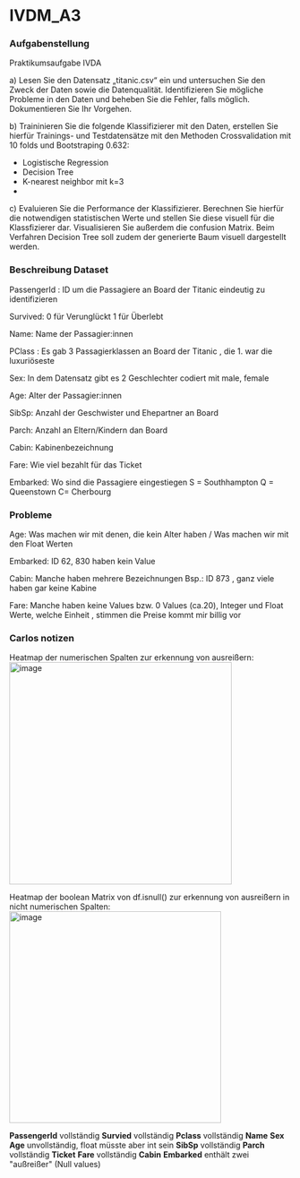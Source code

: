 # IVDM_A3

### Aufgabenstellung ###

Praktikumsaufgabe IVDA


a) Lesen Sie den Datensatz „titanic.csv“ ein und untersuchen Sie den Zweck der Daten sowie die
Datenqualität. Identifizieren Sie mögliche Probleme in den Daten und beheben Sie die Fehler, falls
möglich. Dokumentieren Sie Ihr Vorgehen.

b) Traininieren Sie die folgende Klassifizierer mit den Daten, erstellen Sie hierfür Trainings- und
Testdatensätze mit den Methoden Crossvalidation mit 10 folds und Bootstraping 0.632:
- Logistische Regression
- Decision Tree
- K-nearest neighbor mit k=3
- 
c) Evaluieren Sie die Performance der Klassifizierer. Berechnen Sie hierfür die notwendigen
statistischen Werte und stellen Sie diese visuell für die Klassfizierer dar. Visualisieren Sie außerdem
die confusion Matrix. Beim Verfahren Decision Tree soll zudem der generierte Baum visuell
dargestellt werden.

### Beschreibung Dataset ###

PassengerId : ID um die Passagiere an Board der Titanic eindeutig zu identifizieren

Survived: 0 für Verunglückt 1 für Überlebt

Name: Name der Passagier:innen

PClass : Es gab 3 Passagierklassen an Board der Titanic , die 1. war die luxuriöseste

Sex: In dem Datensatz gibt es 2 Geschlechter codiert mit male, female

Age: Alter der Passagier:innen

SibSp: Anzahl der Geschwister und Ehepartner an Board 

Parch: Anzahl an Eltern/Kindern dan Board

Cabin: Kabinenbezeichnung

Fare: Wie viel bezahlt für das Ticket

Embarked: Wo sind die Passagiere eingestiegen S = Southhampton Q = Queenstown C= Cherbourg





### Probleme ###

Age: Was machen wir mit denen, die kein Alter haben / Was machen wir mit den Float Werten

Embarked: ID 62, 830 haben kein Value

Cabin: Manche haben mehrere Bezeichnungen Bsp.: ID 873 , ganz viele haben gar keine Kabine

Fare: Manche haben keine Values bzw. 0 Values (ca.20), Integer und Float Werte, welche Einheit , stimmen die Preise kommt mir billig vor


### Carlos notizen ###

Heatmap der numerischen Spalten zur erkennung von ausreißern:
<img width="397" alt="image" src="https://github.com/lynx5001/IVDM_A3/assets/105308348/fc945123-7951-4521-be1e-fe8fe6f9d955">

Heatmap der boolean Matrix von df.isnull() zur erkennung von ausreißern in nicht numerischen Spalten:
<img width="378" alt="image" src="https://github.com/lynx5001/IVDM_A3/assets/105308348/8e53036d-857b-4295-9c09-314943317113">

**PassengerId** vollständig
**Survied** vollständig
**Pclass** vollständig
**Name**
**Sex**
**Age** unvollständig, float müsste aber int sein
**SibSp** vollständig
**Parch** vollständig
**Ticket** 
**Fare** vollständig
**Cabin** 
**Embarked** enthält zwei "außreißer" (Null values)



